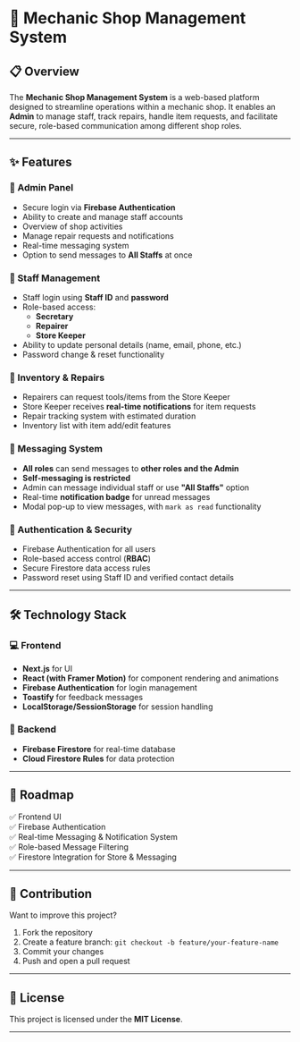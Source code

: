 
# 🚗 Mechanic Shop Management System

## 📋 Overview
The **Mechanic Shop Management System** is a web-based platform designed to streamline operations within a mechanic shop. It enables an **Admin** to manage staff, track repairs, handle item requests, and facilitate secure, role-based communication among different shop roles.

---

## ✨ Features

### 🔹 Admin Panel
- Secure login via **Firebase Authentication**
- Ability to create and manage staff accounts
- Overview of shop activities
- Manage repair requests and notifications
- Real-time messaging system
- Option to send messages to **All Staffs** at once

### 🔹 Staff Management
- Staff login using **Staff ID** and **password**
- Role-based access:
  - **Secretary**
  - **Repairer**
  - **Store Keeper**
- Ability to update personal details (name, email, phone, etc.)
- Password change & reset functionality

### 🔹 Inventory & Repairs
- Repairers can request tools/items from the Store Keeper
- Store Keeper receives **real-time notifications** for item requests
- Repair tracking system with estimated duration
- Inventory list with item add/edit features

### 🔹 Messaging System
- **All roles** can send messages to **other roles and the Admin**
- **Self-messaging is restricted**
- Admin can message individual staff or use **"All Staffs"** option
- Real-time **notification badge** for unread messages
- Modal pop-up to view messages, with `mark as read` functionality

### 🔹 Authentication & Security
- Firebase Authentication for all users
- Role-based access control (**RBAC**)
- Secure Firestore data access rules
- Password reset using Staff ID and verified contact details

---

## 🛠 Technology Stack

### 💻 Frontend
- **Next.js** for UI
- **React (with Framer Motion)** for component rendering and animations
- **Firebase Authentication** for login management
- **Toastify** for feedback messages
- **LocalStorage/SessionStorage** for session handling

### 🔧 Backend  
- **Firebase Firestore** for real-time database
- **Cloud Firestore Rules** for data protection
 

---

## 🚀 Roadmap

✅ Frontend UI  
✅ Firebase Authentication  
✅ Real-time Messaging & Notification System  
✅ Role-based Message Filtering  
✅ Firestore Integration for Store & Messaging  
 

---

## 🤝 Contribution

Want to improve this project?

1. Fork the repository
2. Create a feature branch: `git checkout -b feature/your-feature-name`
3. Commit your changes
4. Push and open a pull request

---

## 📝 License

This project is licensed under the **MIT License**.

---
 
